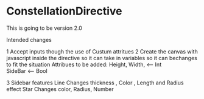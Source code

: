 # ConstellationDirective
This is going to be version 2.0

Intended changes

1 Accept inputs though the use of  Custum attritues
2 Create the canvas with javascript inside the directive so it can take in variables so it can bechanges to fit the situation
	Attribues to be added:
		Height, Width, <-- Int  
		SideBar  <-- Bool
		
3 Sidebar features
	Line Changes
		thickness , Color , Length and Radius effect
	Star Changes
		color, Radius, Number 
	

